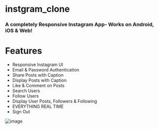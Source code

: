 # instgram_clone

### A completely Responsive Instagram App- Works on Android, iOS & Web!

# Features
 - Responsive Instagram UI
 - Email & Password Authentication
 - Share Posts with Caption
 - Display Posts with Caption
 - Like & Comment on Posts
 - Search Users
 - Follow Users
 - Display User Posts, Followers & Following
 - EVERYTHING REAL TIME
 - Sign Out


![image](https://user-images.githubusercontent.com/68606147/173187097-b895665e-3fec-4910-8388-13650a763185.png)

